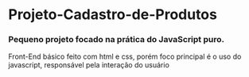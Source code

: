 # Projeto-Cadastro-de-Produtos
### Pequeno projeto focado na prática do JavaScript puro.
Front-End básico feito com html e css, porém foco principal é o uso do javascript, responsável pela interação do usuário
